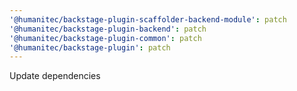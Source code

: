 ```yaml
---
'@humanitec/backstage-plugin-scaffolder-backend-module': patch
'@humanitec/backstage-plugin-backend': patch
'@humanitec/backstage-plugin-common': patch
'@humanitec/backstage-plugin': patch
---
```


Update dependencies

